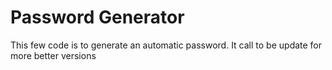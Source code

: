# Password Generator
This few code is to generate an automatic password.
It call to be update for more better versions 